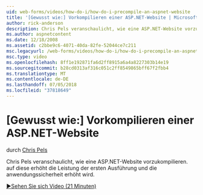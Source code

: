 ```yaml
---
uid: web-forms/videos/how-do-i/how-do-i-precompile-an-aspnet-website
title: '[Gewusst wie:] Vorkompilieren einer ASP.NET-Website | Microsoft-Dokumentation'
author: rick-anderson
description: Chris Pels veranschaulicht, wie eine ASP.NET-Website vorzukompilieren. auf diese erhöht die Leistung der ersten Ausführung und die anwendungssicherheit erhöht wird.
ms.author: aspnetcontent
ms.date: 12/18/2008
ms.assetid: c2bbe9c6-4071-40da-82fe-52044ce7c211
msc.legacyurl: /web-forms/videos/how-do-i/how-do-i-precompile-an-aspnet-website
msc.type: video
ms.openlocfilehash: 8ff1e192871fa6d2ff8915a6a4a8227303b14e19
ms.sourcegitcommit: b28cd0313af316c051c2ff8549865bff67f2fbb4
ms.translationtype: MT
ms.contentlocale: de-DE
ms.lasthandoff: 07/05/2018
ms.locfileid: "37818649"
---
```

<a name="how-do-i-precompile-an-aspnet-website"></a>[Gewusst wie:] Vorkompilieren einer ASP.NET-Website
====================
durch [Chris Pels](https://twitter.com/chrispels)

Chris Pels veranschaulicht, wie eine ASP.NET-Website vorzukompilieren. auf diese erhöht die Leistung der ersten Ausführung und die anwendungssicherheit erhöht wird.

[&#9654;Sehen Sie sich Video (21 Minuten)](https://channel9.msdn.com/Blogs/ASP-NET-Site-Videos/how-do-i-precompile-an-aspnet-website)
